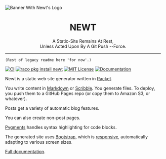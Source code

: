 ![Banner With Newt's Logo](_res/banner.png)

<h1 align="center">NEWT</h1>
<p align="center">A Static-Site Remains At Rest,</br>Unless Acted Upon By A Git Push --Force.</p>

---

	(Rest of legacy readme here 'for now'.)

[![CI](https://github.com/megalisp/newt/workflows/CI/badge.svg)](https://github.com/megalisp/newt/actions)
[![raco pkg install newt](https://img.shields.io/badge/raco_pkg_install-newt-aa00ff.svg)](http://pkgs.racket-lang.org/package/newt)
[![MIT License](https://img.shields.io/badge/license-MIT-118811.svg)](newt/LICENSE)
[![Documentation](https://img.shields.io/badge/Docs-Documentation-blue.svg)](http://docs.racket-lang.org/newt/index.html)

Newt is a static web site generator written in [Racket][].

You write content in [Markdown][] or [Scribble][]. You generate
files. To deploy, you push them to a GitHub Pages repo (or copy them
to Amazon S3, or whatever).

Posts get a variety of automatic blog features.

You can also create non-post pages.

[Pygments][] handles syntax highlighting for code blocks.

The generated site uses [Bootstrap][], which is [responsive][],
automatically adapting to various screen sizes.

[Full documentation](http://docs.racket-lang.org/newt/index.html).

[Racket]: http://www.racket-lang.org
[Markdown]: http://daringfireball.net/projects/markdown/syntax
[Scribble]: http://docs.racket-lang.org/scribble/index.html
[Pygments]: http://pygments.org/
[Bootstrap]: http://getbootstrap.com/
[responsive]: https://en.wikipedia.org/wiki/Responsive_web_design


